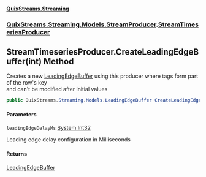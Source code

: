 #### [QuixStreams.Streaming](index.md 'index')
### [QuixStreams.Streaming.Models.StreamProducer](QuixStreams.Streaming.Models.StreamProducer.md 'QuixStreams.Streaming.Models.StreamProducer').[StreamTimeseriesProducer](StreamTimeseriesProducer.md 'QuixStreams.Streaming.Models.StreamProducer.StreamTimeseriesProducer')

## StreamTimeseriesProducer.CreateLeadingEdgeBuffer(int) Method

Creates a new [LeadingEdgeBuffer](LeadingEdgeBuffer.md 'QuixStreams.Streaming.Models.LeadingEdgeBuffer') using this producer where tags form part of the row's key  
and can't be modified after initial values

```csharp
public QuixStreams.Streaming.Models.LeadingEdgeBuffer CreateLeadingEdgeBuffer(int leadingEdgeDelayMs);
```
#### Parameters

<a name='QuixStreams.Streaming.Models.StreamProducer.StreamTimeseriesProducer.CreateLeadingEdgeBuffer(int).leadingEdgeDelayMs'></a>

`leadingEdgeDelayMs` [System.Int32](https://docs.microsoft.com/en-us/dotnet/api/System.Int32 'System.Int32')

Leading edge delay configuration in Milliseconds

#### Returns
[LeadingEdgeBuffer](LeadingEdgeBuffer.md 'QuixStreams.Streaming.Models.LeadingEdgeBuffer')